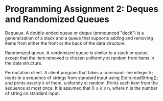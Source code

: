 # Programming Assignment 2: Deques and Randomized Queues

Dequeue. A double-ended queue or deque (pronounced "deck") is a generalization of a stack and a queue that supports adding and removing items from either the front or the back of the data structure.

Randomized queue. A randomized queue is similar to a stack or queue, except that the item removed is chosen uniformly at random from items in the data structure.

Permutation client. A client program that takes a command-line integer k; reads in a sequence of strings from standard input using StdIn.readString(); and prints exactly k of them, uniformly at random. Prints each item from the sequence at most once. It is assumed that 0 ≤ k ≤ n, where n is the number of string on standard input.